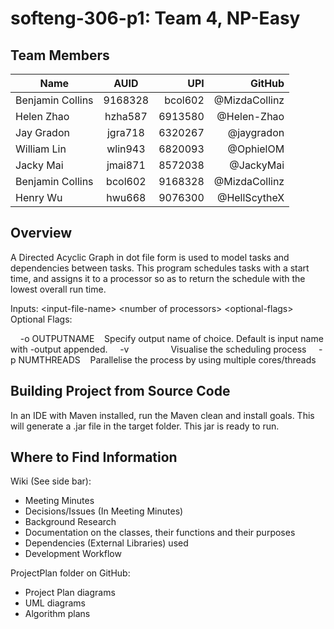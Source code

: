 # softeng-306-p1: Team 4, NP-Easy

## Team Members
| Name             | AUID          | UPI   | GitHub       |
| ---------------- |:-------------:| -----:| ------------:|
| Benjamin Collins | 9168328 | bcol602 | @MizdaCollinz |
| Helen Zhao | hzha587 | 6913580 | @Helen-Zhao |
| Jay Gradon | jgra718 | 6320267 | @jaygradon |
| William Lin | wlin943 | 6820093 | @OphielOM |
| Jacky Mai | jmai871 | 8572038 | @JackyMai |
| Benjamin Collins | bcol602 | 9168328 | @MizdaCollinz |
| Henry Wu | hwu668 | 9076300 | @HellScytheX |

## Overview
A Directed Acyclic Graph in dot file form is used to model tasks and dependencies between tasks. This program schedules
tasks with a start time, and assigns it to a processor so as to return the schedule with the lowest overall run time.

Inputs: 	&#60;input-file-name&#62; 	&#60;number of processors&#62; 	&#60;optional-flags&#62;
Optional Flags:

&nbsp;&nbsp;&nbsp;&nbsp;-o OUTPUTNAME&nbsp;&nbsp;&nbsp;&nbsp;Specify output name of choice. Default is input name with -output appended.
&nbsp;&nbsp;&nbsp;&nbsp;-v&nbsp;&nbsp;&nbsp;&nbsp;&nbsp;&nbsp;&nbsp;&nbsp;&nbsp;&nbsp;&nbsp;&nbsp;&nbsp;&nbsp;&nbsp;&nbsp;&nbsp;Visualise the scheduling process
&nbsp;&nbsp;&nbsp;&nbsp;-p NUMTHREADS&nbsp;&nbsp;&nbsp;&nbsp;Parallelise the process by using multiple cores/threads

## Building Project from Source Code
In an IDE with Maven installed, run the Maven clean and install goals. This will generate a .jar file in the target folder.
This jar is ready to run.

## Where to Find Information
 Wiki (See side bar):
 - Meeting Minutes
 - Decisions/Issues (In Meeting Minutes)
 - Background Research
 - Documentation on the classes, their functions and their purposes
 - Dependencies (External Libraries) used
 - Development Workflow
  
ProjectPlan folder on GitHub:
 - Project Plan diagrams
 - UML diagrams
 - Algorithm plans

